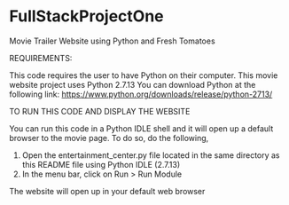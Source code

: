 # FullStackProjectOne
Movie Trailer Website using Python and Fresh Tomatoes

REQUIREMENTS:

This code requires the user to have Python on their computer. 
This movie website project uses Python 2.7.13
You can download Python at the following link:
https://www.python.org/downloads/release/python-2713/

TO RUN THIS CODE AND DISPLAY THE WEBSITE

You can run this code in a Python IDLE shell and it will open up a default browser
to the movie page. To do so, do the following,

1. Open the entertainment_center.py file located in the same directory as this README file
   using Python IDLE (2.7.13)
2. In the menu bar, click on Run > Run Module

The website will open up in your default web browser